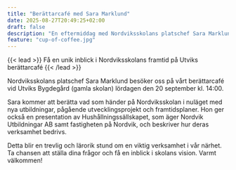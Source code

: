```yaml
---
title: "Berättarcafé med Sara Marklund"
date: 2025-08-27T20:49:25+02:00
draft: false
description: "En eftermiddag med Nordviksskolans platschef Sara Marklund på Utviks berättarcafé"
feature: "cup-of-coffee.jpg"
---
```


{{< lead >}}
Få en unik inblick i Nordviksskolans framtid på Utviks berättarcafé
{{< /lead >}}

Nordviksskolans platschef Sara Marklund besöker oss på vårt berättarcafé vid Utviks Bygdegård (gamla skolan) lördagen den 20 september kl. 14:00.

Sara kommer att berätta vad som händer på Nordviksskolan i nuläget med nya utbildningar, pågående utvecklingsprojekt och framtidsplaner. Hon ger också en presentation av Hushållningssällskapet, som äger Nordvik Utbildningar AB samt fastigheten på Nordvik, och beskriver hur deras verksamhet bedrivs.

Detta blir en trevlig och lärorik stund om en viktig verksamhet i vår närhet. Ta chansen att ställa dina frågor och få en inblick i skolans vision. Varmt välkommen!

